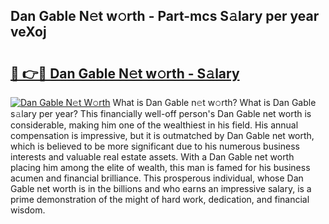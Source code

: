 ## Dan Gable N𝚎t w𝚘rth - Part-mcs S𝚊lary per year veXoj

# <h2><a href="http://gc36k4.nevu.top/?p=Dan+Gable">🔗 👉🔴 Dan Gable N𝚎t w𝚘rth - S𝚊lary</a></h2>

[![Dan Gable N𝚎t W𝚘rth](https://i.imgur.com/Oavwk0R.jpeg)](http://gc36k4.nevu.top/?p=Dan+Gable)
What is Dan Gable n𝚎t w𝚘rth? What is Dan Gable s𝚊lary per year?
This financially well-off person's Dan Gable net worth is considerable, making him one of the wealthiest in his field. His annual compensation is impressive, but it is outmatched by Dan Gable net worth, which is believed to be more significant due to his numerous business interests and valuable real estate assets. With a Dan Gable net worth placing him among the elite of wealth, this man is famed for his business acumen and financial brilliance. This prosperous individual, whose Dan Gable net worth is in the billions and who earns an impressive salary, is a prime demonstration of the might of hard work, dedication, and financial wisdom.
